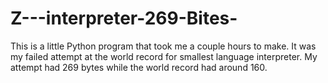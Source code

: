 # Z---interpreter-269-Bites-
This is a little Python program that took me a couple hours to make. It was my failed attempt at the world record for smallest language interpreter. My attempt had 269 bytes while the world record had around 160.
